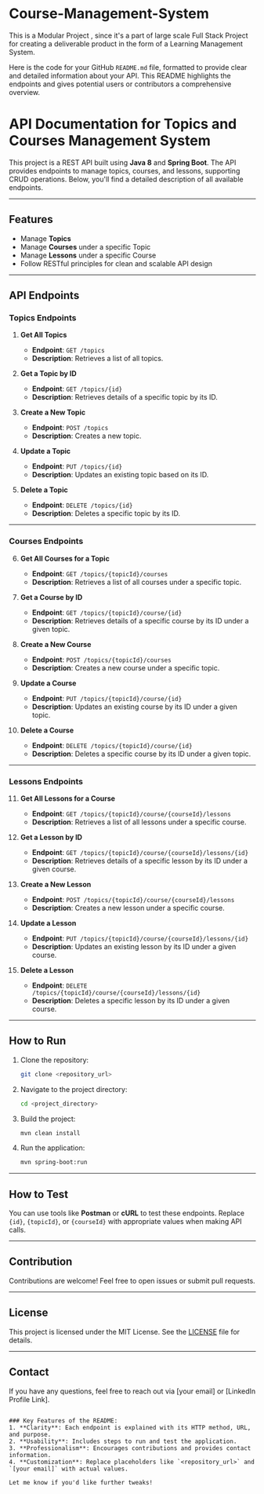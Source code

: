 # Course-Management-System
This is a Modular Project , since it's a part of  large scale Full Stack Project for creating a deliverable product in the form of a Learning Management System.

Here is the code for your GitHub `README.md` file, formatted to provide clear and detailed information about your API. This README highlights the endpoints and gives potential users or contributors a comprehensive overview.


# API Documentation for Topics and Courses Management System

This project is a REST API built using **Java 8** and **Spring Boot**. The API provides endpoints to manage topics,
courses, and lessons, supporting CRUD operations. Below, you'll find a detailed description of all available endpoints.

---

## Features
- Manage **Topics**
- Manage **Courses** under a specific Topic
- Manage **Lessons** under a specific Course
- Follow RESTful principles for clean and scalable API design

---

## API Endpoints

### Topics Endpoints
1. **Get All Topics**
   - **Endpoint**: `GET /topics`
   - **Description**: Retrieves a list of all topics.

2. **Get a Topic by ID**
   - **Endpoint**: `GET /topics/{id}`
   - **Description**: Retrieves details of a specific topic by its ID.

3. **Create a New Topic**
   - **Endpoint**: `POST /topics`
   - **Description**: Creates a new topic.

4. **Update a Topic**
   - **Endpoint**: `PUT /topics/{id}`
   - **Description**: Updates an existing topic based on its ID.

5. **Delete a Topic**
   - **Endpoint**: `DELETE /topics/{id}`
   - **Description**: Deletes a specific topic by its ID.

---

### Courses Endpoints
6. **Get All Courses for a Topic**
   - **Endpoint**: `GET /topics/{topicId}/courses`
   - **Description**: Retrieves a list of all courses under a specific topic.

7. **Get a Course by ID**
   - **Endpoint**: `GET /topics/{topicId}/course/{id}`
   - **Description**: Retrieves details of a specific course by its ID under a given topic.

8. **Create a New Course**
   - **Endpoint**: `POST /topics/{topicId}/courses`
   - **Description**: Creates a new course under a specific topic.

9. **Update a Course**
   - **Endpoint**: `PUT /topics/{topicId}/course/{id}`
   - **Description**: Updates an existing course by its ID under a given topic.

10. **Delete a Course**
    - **Endpoint**: `DELETE /topics/{topicId}/course/{id}`
    - **Description**: Deletes a specific course by its ID under a given topic.

---

### Lessons Endpoints
11. **Get All Lessons for a Course**
    - **Endpoint**: `GET /topics/{topicId}/course/{courseId}/lessons`
    - **Description**: Retrieves a list of all lessons under a specific course.

12. **Get a Lesson by ID**
    - **Endpoint**: `GET /topics/{topicId}/course/{courseId}/lessons/{id}`
    - **Description**: Retrieves details of a specific lesson by its ID under a given course.

13. **Create a New Lesson**
    - **Endpoint**: `POST /topics/{topicId}/course/{courseId}/lessons`
    - **Description**: Creates a new lesson under a specific course.

14. **Update a Lesson**
    - **Endpoint**: `PUT /topics/{topicId}/course/{courseId}/lessons/{id}`
    - **Description**: Updates an existing lesson by its ID under a given course.

15. **Delete a Lesson**
    - **Endpoint**: `DELETE /topics/{topicId}/course/{courseId}/lessons/{id}`
    - **Description**: Deletes a specific lesson by its ID under a given course.

---

## How to Run
1. Clone the repository:
   ```bash
   git clone <repository_url>
   ```
2. Navigate to the project directory:
   ```bash
   cd <project_directory>
   ```
3. Build the project:
   ```bash
   mvn clean install
   ```
4. Run the application:
   ```bash
   mvn spring-boot:run
   ```

---

## How to Test
You can use tools like **Postman** or **cURL** to test these endpoints. Replace `{id}`, `{topicId}`, or `{courseId}` with appropriate values when making API calls.

---

## Contribution
Contributions are welcome! Feel free to open issues or submit pull requests.

---

## License
This project is licensed under the MIT License. See the [LICENSE](LICENSE) file for details.

---

## Contact
If you have any questions, feel free to reach out via [your email] or [LinkedIn Profile Link].
```

### Key Features of the README:
1. **Clarity**: Each endpoint is explained with its HTTP method, URL, and purpose.
2. **Usability**: Includes steps to run and test the application.
3. **Professionalism**: Encourages contributions and provides contact information.
4. **Customization**: Replace placeholders like `<repository_url>` and `[your email]` with actual values.

Let me know if you'd like further tweaks!
